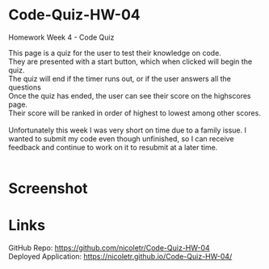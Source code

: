 # Code-Quiz-HW-04
Homework Week 4 - Code Quiz

This page is a quiz for the user to test their knowledge on code. <br>
They are presented with a start button, which when clicked will begin the quiz. <br>
The quiz will end if the timer runs out, or if the user answers all the questions <br>
Once the quiz has ended, the user can see their score on the highscores page. <br>
Their score will be ranked in order of highest to lowest among other scores.<br>
<br>
Unfortunately this week I was very short on time due to a family issue. I wanted to submit my code even though unfinished, so I can receive feedback and continue to work on it to resubmit at a later time.<br>
<br>

# Screenshot


# Links
GitHub Repo: https://github.com/nicoletr/Code-Quiz-HW-04 <br>
Deployed Application: https://nicoletr.github.io/Code-Quiz-HW-04/

